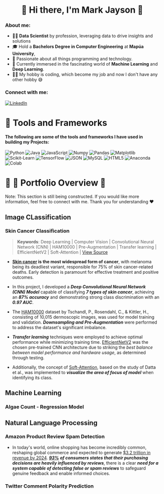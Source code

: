 <h1 align = "center">👋 Hi there, I'm Mark Jayson 👋</h1>  


### About me:  

* 👨‍💻 **Data Scientist** by profession, leveraging data to drive insights and solutions
* 🎓 Hold a **Bachelors Degree in Computer Engineering** at **Mapúa University**,
* 🌟 Passionate about all things programming and technology.
* 🧠 Currently immersed in the fascinating world of **Machine Learning** and **Deep Learning**.
* 👨‍💻 My hobby is coding, which become my job and now I don't have any other hobby 😅

### Connect with me:  

[![LinkedIn](https://img.shields.io/badge/LinkedIn-0077B5?style=for-the-badge&logo=linkedin&logoColor=white)](https://www.linkedin.com/in/markjdc/)


# 🔨 Tools and Frameworks

#### The following are some of the tools and frameworks I have used in building my Projects: <br>

![Python](https://img.shields.io/badge/Python-FFD43B?style=for-the-badge&logo=python&logoColor=darkgreen)
![Java](https://img.shields.io/badge/java-%23ED8B00.svg?style=for-the-badge&logo=openjdk&logoColor=white)
![JavaScript](https://img.shields.io/badge/javascript-%23323330.svg?style=for-the-badge&logo=javascript&logoColor=%23F7DF1E)
![Numpy](https://img.shields.io/badge/Numpy-777BB4?style=for-the-badge&logo=numpy&logoColor=white)
![Pandas](https://img.shields.io/badge/Pandas-2C2D72?style=for-the-badge&logo=pandas&logoColor=white)
![Matplotlib](https://img.shields.io/badge/Matplotlib-%23ffffff.svg?style=for-the-badge&logo=Matplotlib&logoColor=black)
![Scikit-Learn](https://img.shields.io/badge/scikit--learn-%23F7931E.svg?style=for-the-badge&logo=scikit-learn&logoColor=white)
![TensorFlow](https://img.shields.io/badge/TensorFlow-%23FF6F00.svg?style=for-the-badge&logo=TensorFlow&logoColor=white)
![JSON](https://img.shields.io/badge/json-5E5C5C?style=for-the-badge&logo=json&logoColor=white)
![MySQL](https://img.shields.io/badge/MySQL-00000F?style=for-the-badge&logo=mysql&logoColor=white)
![HTML5](https://img.shields.io/badge/html5-%23E34F26.svg?style=for-the-badge&logo=html5&logoColor=white)
![Anaconda](https://img.shields.io/badge/conda-342B029.svg?&style=for-the-badge&logo=anaconda&logoColor=white)
![Colab](https://img.shields.io/badge/Colab-F9AB00?style=for-the-badge&logo=googlecolab&color=525252)


# 🚧 📘 Portfolio Overview 🚧

Note: This section is still being constructed. If you would like more information, feel free to connect with me. Thank you for understanding ❤️

## Image CLassification

### Skin Cancer Classification

> **Keywords**: Deep Learning | Computer Vision | Convolutional Neural Network (CNN) | HAM10000 | Pre-Augmentation | Transfer learning | EfficientNetV2 | Soft-Attention | [View Source](https://github.com/MarkJ-DC5)
>

* **[Skin cancer](https://www.ncbi.nlm.nih.gov/pmc/articles/PMC6804807/) is the most widespread form of cancer**, with melanoma being its deadliest variant, responsible for 75% of skin cancer-related deaths. Early detection is paramount for effective treatment and positive outcomes.

* In this project, I developed a ***Deep Convolutional Neural Network (CNN) Model*** capable of classifying ***7 types of skin cancer***, achieving an ***87% accuracy*** and demonstrating strong class discrimination with an ***0.97 AUC***.

* The [HAM10000](https://dataverse.harvard.edu/dataset.xhtml?persistentId=doi:10.7910/DVN/DBW86T) dataset by Tschandl, P., Rosendahl, C., & Kittler, H., consisting of 10,015 dermoscopic images, was used for model training and validation. ***Downsampling and Pre-Augmentation*** were performed to address the dataset's significant imbalance.

* ***Transfer learning*** techniques were employed to achieve optimal performance while minimizing training time. [EfficientNetV2](https://arxiv.org/abs/2104.00298) was the chosen pre-trained CNN architecture due to striking the *best balance between model performance and hardware usage*, as determined through testing.

* Additionally, the concept of [Soft-Attention](https://arxiv.org/pdf/2105.03358.pdf), based on the study of Datta et al., was implemented to ***visualize the area of focus of model*** when identifying its class.

<!-- ### Laboratory Apparatus Classification  -->

## Machine Learning
<!-- ### Customer Segmentation - Clustering Model -->
### Algae Count - Regression Model

## Natural Language Processing
### Amazon Product Review Spam Detection

* In today's world, online shopping has become incredibly common, reshaping global commerce and expected to generate [$3.2 trillion in revenue by 2024](https://www.statista.com/outlook/emo/ecommerce/worldwide). ***[93%](https://www.frontiersin.org/journals/psychology/articles/10.3389/fpsyg.2022.865702/full) of consumers states that their purchasing decisions are heavily influenced by reviews***, there is a clear ***need for a system capable of detecting false or spam reviews*** to safeguard genuine feedback and enable informed choices.
  
### Twitter Comment Polarity Prediction 


<!-- 
**Table of Contents**

 - [Machine Learning](#machine-learning)
   - *[Title of Project](#title-of-project)*

## Machine Learning

### Title of Project 

> **Keywords**: Topics | Relevant | to | Project *[View Source](https://github.com/MarkJ-DC5)*

**Description:** <br>
&nbsp;&nbsp;&nbsp;&nbsp; Short Description of the Project <br>
**Challenge :**<br>
&nbsp;&nbsp;&nbsp;&nbsp; The first problem encountered was solved by this solution <br>

[<img src = "https://github.com/suhasmaddali/Compressed-Images/blob/main/Bike%20Demand%20Prediction%20Image%201-min.jpg" width = 500 height = 300/>]
-- >
